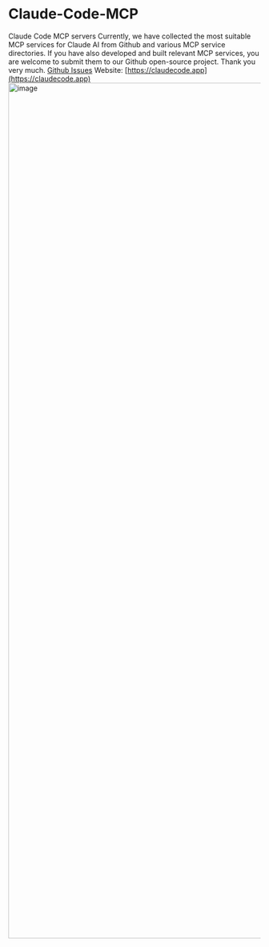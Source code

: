 # Claude-Code-MCP
Claude Code MCP servers
Currently, we have collected the most suitable MCP services for Claude AI from Github and various MCP service directories. If you have also developed and built relevant MCP services, you are welcome to submit them to our Github open-source project. Thank you very much.
[Github Issues](https://github.com/boysoai/Claude-Code-MCP/issues)
Website:
[https://claudecode.app](https://claudecode.app)
<img width="1710" alt="image" src="https://github.com/user-attachments/assets/e3dfd525-8116-478d-9eae-55f39d48f913" />
